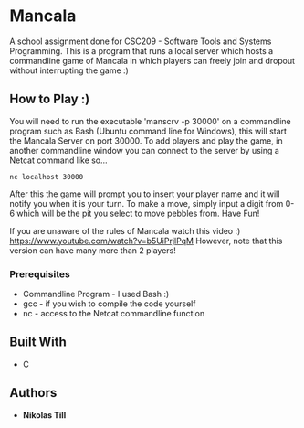 # Mancala
A school assignment done for CSC209 - Software Tools and Systems Programming. This is a program that runs a local server which hosts a commandline game of Mancala in which players can freely join and dropout without interrupting the game :)

## How to Play :)

You will need to run the executable 'manscrv -p 30000' on a commandline program such as Bash (Ubuntu command line for Windows), this will start the Mancala Server on port 30000. To add players and play the game, in another commandline window you can connect to the server by using a Netcat command like so...
  
    nc localhost 30000
 
After this the game will prompt you to insert your player name and it will notify you when it is your turn. To make a move, simply input a digit from 0-6 which will be the pit you select to move pebbles from. Have Fun!

If you are unaware of the rules of Mancala watch this video :)
https://www.youtube.com/watch?v=b5UiPrjlPqM
However, note that this version can have many more than 2 players!

### Prerequisites

* Commandline Program - I used Bash :)
* gcc - if you wish to compile the code yourself
* nc - access to the Netcat commandline function


## Built With

* C

## Authors

* **Nikolas Till**
